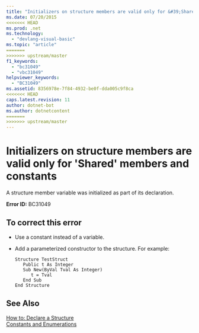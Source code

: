 ```yaml
---
title: "Initializers on structure members are valid only for &#39;Shared&#39; members and constants"
ms.date: 07/20/2015
<<<<<<< HEAD
ms.prod: .net
ms.technology: 
  - "devlang-visual-basic"
ms.topic: "article"
=======
>>>>>>> upstream/master
f1_keywords: 
  - "bc31049"
  - "vbc31049"
helpviewer_keywords: 
  - "BC31049"
ms.assetid: 8356978e-7f84-4932-be0f-dda005c9f8ca
<<<<<<< HEAD
caps.latest.revision: 11
author: dotnet-bot
ms.author: dotnetcontent
=======
>>>>>>> upstream/master
---
```

# Initializers on structure members are valid only for &#39;Shared&#39; members and constants
A structure member variable was initialized as part of its declaration.  
  
 **Error ID:** BC31049  
  
## To correct this error  
  
-   Use a constant instead of a variable.  
  
-   Add a parameterized constructor to the structure. For example:  
  
    ```  
    Structure TestStruct  
       Public t As Integer  
       Sub New(ByVal Tval As Integer)  
          t = Tval  
       End Sub  
    End Structure  
    ```  
  
## See Also  
 [How to: Declare a Structure](../../visual-basic/programming-guide/language-features/data-types/how-to-declare-a-structure.md)  
 [Constants and Enumerations](../../visual-basic/programming-guide/language-features/constants-enums/index.md)
